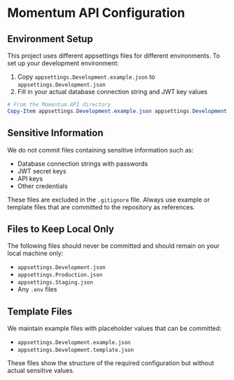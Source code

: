 # Momentum API Configuration

## Environment Setup

This project uses different appsettings files for different environments. To set up your development environment:

1. Copy `appsettings.Development.example.json` to `appsettings.Development.json`
2. Fill in your actual database connection string and JWT key values

```powershell
# From the Momentum.API directory
Copy-Item appsettings.Development.example.json appsettings.Development.json
```

## Sensitive Information

We do not commit files containing sensitive information such as:
- Database connection strings with passwords
- JWT secret keys
- API keys
- Other credentials

These files are excluded in the `.gitignore` file. Always use example or template files that are committed to the repository as references.

## Files to Keep Local Only

The following files should never be committed and should remain on your local machine only:
- `appsettings.Development.json`
- `appsettings.Production.json`
- `appsettings.Staging.json`
- Any `.env` files

## Template Files

We maintain example files with placeholder values that can be committed:
- `appsettings.Development.example.json`
- `appsettings.Development.template.json`

These files show the structure of the required configuration but without actual sensitive values.
